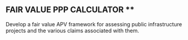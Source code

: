 ## FAIR VALUE PPP CALCULATOR **
Develop a fair value APV framework for assessing public infrastructure projects and the various claims associated with them. 
